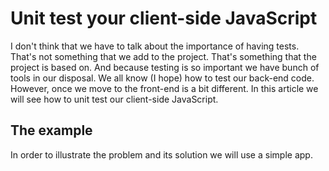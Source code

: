 # Unit test your client-side JavaScript

I don't think that we have to talk about the importance of having tests. That's not something that we add to the project. That's something that the project is based on. And because testing is so important we have bunch of tools in our disposal. We all know (I hope) how to test our back-end code. However, once we move to the front-end is a bit different. In this article we will see how to unit test our client-side JavaScript.

## The example

In order to illustrate the problem and its solution we will use a simple app.